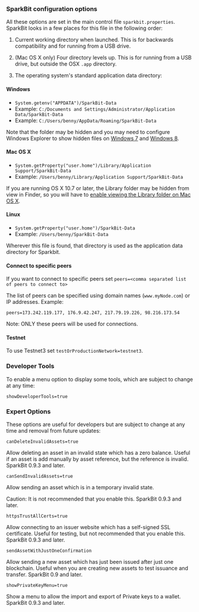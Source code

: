 ### SparkBit configuration options

All these options are set in the main control file `sparkbit.properties`. SparkBit looks in a few places for this file in the following order:

1. Current working directory when launched. This is for backwards compatibility and for running from a USB drive.

2. (Mac OS X only) Four directory levels up. This is for running from a USB drive, but outside the OSX `.app` directory.
 
3. The operating system's standard application data directory:

#### Windows

* `System.getenv("APPDATA")/SparkBit-Data`
* Example: `C:/Documents and Settings/Administrator/Application Data/SparkBit-Data`
* Example: `C:/Users/benny/AppData/Roaming/SparkBit-Data`

Note that the folder may be hidden and you may need to configure Windows Explorer to show hidden files on [Windows 7](http://windows.microsoft.com/en-us/windows/show-hidden-files#show-hidden-files=windows-7) and [Windows 8](http://blogs.msdn.com/b/zxue/archive/2012/03/08/win8-howto-19-show-hidden-files-folders-and-drives.aspx).

#### Mac OS X

* `System.getProperty("user.home")/Library/Application Support/SparkBit-Data`
* Example: `/Users/benny/Library/Application Support/SparkBit-Data`

If you are running OS X 10.7 or later, the Library folder may be hidden from view in Finder, so you will have to [enable viewing the Library folder on Mac OS X](http://www.macworld.com/article/2057221/how-to-view-the-library-folder-in-mavericks.html).

#### Linux

* `System.getProperty("user.home")/SparkBit-Data`
* Example: `/Users/benny/SparkBit-Data`

Wherever this file is found, that directory is used as the application data directory for Sparkbit.


#### Connect to specific peers

If you want to connect to specific peers set `peers=<comma separated list of peers to connect to>`

The list of peers can be specified using domain names (`www.myNode.com`) or IP addresses. Example:

```
peers=173.242.119.177, 176.9.42.247, 217.79.19.226, 98.216.173.54
```

Note: ONLY these peers will be used for connections.

#### Testnet

To use Testnet3 set `testOrProductionNetwork=testnet3`.

### Developer Tools

To enable a menu option to display some tools, which are subject to change at any time:

```
showDeveloperTools=true
```

### Expert Options

These options are useful for developers but are subject to change at any time and removal from future updates:

```
canDeleteInvalidAssets=true
```

Allow deleting an asset in an invalid state which has a zero balance.
Useful if an asset is add manually by asset reference, but the reference is invalid.
SparkBit 0.9.3 and later.

```
canSendInvalidAssets=true
```

Allow sending an asset which is in a temporary invalid state.

Caution: It is not recommended that you enable this. SparkBit 0.9.3 and later.


```
httpsTrustAllCerts=true
```

Allow connecting to an issuer website which has a self-signed SSL certificate.
Useful for testing, but not recommended that you enable this. SparkBit 0.9.3 and later.


```
sendAssetWithJustOneConfirmation
```

Allow sending a new asset which has just been issued after just one blockchain.
Useful when you are creating new assets to test issuance and transfer.  SparkBit 0.9 and later.

```
showPrivateKeyMenu=true
```

Show a menu to allow the import and export of Private keys to a wallet.  SparkBit 0.9.3 and later.
